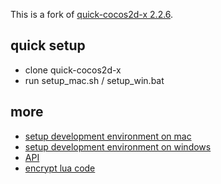 
This is a fork of [quick-cocos2d-x 2.2.6](https://github.com/chukong/quick-cocos2d-x).

## quick setup
-   clone quick-cocos2d-x
-   run setup_mac.sh / setup_win.bat

## more
-   [setup development environment on mac](docs/howto/setup_development_environment_on_mac/zh.html)
-   [setup development environment on windows](docs/howto/setup_development_environment_on_windows/zh.html)
-   [API](docs/api/index.html)
-   [encrypt lua code](docs/howto/encrypt-lua-code/zh.md)
